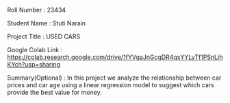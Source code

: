 Roll Number       :   23434

Student Name      :   Stuti Narain

Project Title     :   USED CARS

Google Colab Link :   https://colab.research.google.com/drive/1fYVgaJnGcgDR4qxYYLyTf1PSnLihKYch?usp=sharing

Summary(Optional) :   In this project we analyze the relationship between car prices and car age using a linear regression model to suggest 
                      which cars provide the best value for money.
